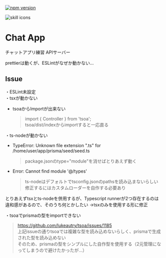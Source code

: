 [![npm version](https://img.shields.io/npm/v/@kazeusagi/chat-app-types.svg)](https://www.npmjs.com/package/@kazeusagi/chat-app-types)

![skill icons](https://skillicons.dev/icons?i=docker,nodejs,express,ts,prisma,mysql)

# Chat App

チャットアプリ練習 APIサーバー

prettierは動くが、ESLintがなぜか動かない...

## Issue

・ESLint未設定  
・tsxが動かない

- tsoaからImportが出来ない
  > import { Controller } from 'tsoa';  
  > tsoa/dist/indexからimportすると一応直る

・ts-nodeが動かない

- TypeError: Unknown file extension ".ts" for /home/user/app/prisma/seed/seed.ts
  > package.jsonのtype="module"を消せばとりあえず動く
- Error: Cannot find module '@/types'
  > ts-nodeはデフォルトでtsconfig.jsonのpathsを読み込まないらしい  
  > 修正するにはカスタムローダーを自作する必要あり

とりあえずtsxとts-nodeを併用するが、Typescript runnerが2つ存在するのは違和感があるので、そのうち何とかしたい
→tsxのみを使用する形に修正

・tsoaでprismaの型をimportできない

> https://github.com/lukeautry/tsoa/issues/1185  
> 上記issueの通りtsoaでは複雑な型を読み込めないらしく、prismaで生成された型を読み込めない  
> そのため、prismaの型をシンプルにした自作型を使用する（2元管理になってしまうので避けたかったが...）
